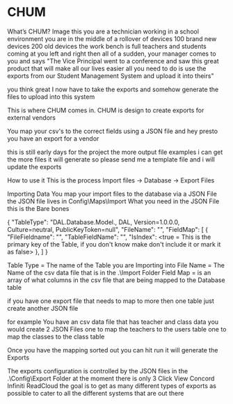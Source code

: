 # CHUM
What’s CHUM?
Image this
you are a technician working in a school environment 
you are in the middle of a rollover of devices 
100 brand new devices 
200 old devices 
the work bench is full
teachers and students coming at you left and right 
then all of a sudden, your manager comes to you and says 
	"The Vice Principal went to a conference and saw this great product
		that will make all our lives easier all you need to do is use the 
		exports from our Student Management System and upload it into theirs"

you think great I now have to take the exports and somehow generate the files to upload into this system

This is where CHUM comes in.
CHUM is design to create exports for external vendors 

You map your csv's to the correct fields using a JSON file and hey presto you have an export for a vendor

this is still early days for the project 
the more output file examples i can get the more files it will generate
so please send me a template file and i will update the exports

How to use it 
This is the process 
Import files -> Database -> Export Files

Importing Data
You map your import files to the database via a JSON File
the JSON file lives in Config\Maps\Import
What you need in the JSON File this is the Bare bones

{
  "TableType": "DAL.Database.Model.<Table in the Database>, DAL, Version=1.0.0.0, Culture=neutral, PublicKeyToken=null",
  "FileName": "<Your csv file>",
  "FieldMap": [
	{
      "FileFieldname": "<The Column name in the csv file>",
	  "TableFieldName": "<The Colum in the table>",
	  "IsIndex": <true = This is the primary key of the Table, if you don't know make don't include it or mark it as false>
    },
  ]
}

Table Type = The name of the Table you are Importing into
File Name = The Name of the csv data file that is in the .\Import Folder 
Field Map = is an array of what columns in the csv file that are being mapped to the Database table


if you have one export file that needs to map to more then one table 
just create another JSON file

for example 
You have an csv data file that has teacher and class data you would create 2 JSON Files 
one to map the teachers to the users table 
one to map the classes to the class table 

Once you have the mapping sorted out you can hit run 
it will generate the Exports 

The exports configuration is controlled by the JSON files in the .\Config\Export Folder
at the moment there is only 3 
	Click View
	Concord Infiniti
	ReadCloud
the goal is to get as many different types of exports as possible
to cater to all the different systems that are out there
